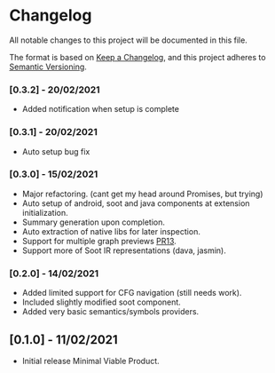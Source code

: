 # Changelog
All notable changes to this project will be documented in this file.

The format is based on [Keep a Changelog](https://keepachangelog.com/en/1.0.0/),
and this project adheres to [Semantic Versioning](https://semver.org/spec/v2.0.0.html).

### [0.3.2] - 20/02/2021

* Added notification when setup is complete

### [0.3.1] - 20/02/2021

* Auto setup bug fix
  
### [0.3.0] - 15/02/2021

* Major refactoring. (cant get my head around Promises, but trying)
* Auto setup of android, soot and java components at extension initialization.
* Summary generation upon completion.
* Auto extraction of native libs for later inspection.
* Support for multiple graph previews [PR13](https://github.com/tintinweb/vscode-interactive-graphviz/pull/13).
* Support more of Soot IR representations (dava, jasmin).

### [0.2.0] - 14/02/2021

* Added limited support for CFG navigation (still needs work).
* Included slightly modified soot component.
* Added very basic semantics/symbols providers.
## [0.1.0] - 11/02/2021

* Initial release Minimal Viable Product.


